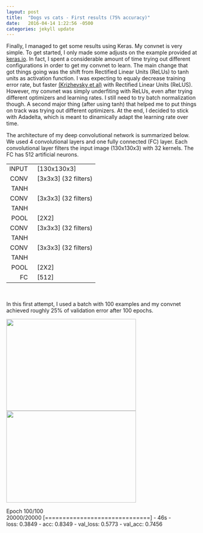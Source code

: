 ```yaml
---
layout: post
title:  "Dogs vs cats - First results (75% accuracy)"
date:   2016-04-14 1:22:56 -0500
categories: jekyll update
---
```

<style>
table, th, td {
    border: 0px solid black;
    border-collapse: collapse;
}
th, td {
    height:5px;
}

</style>


Finally, I managed to get some results using Keras. My convnet is very simple. To get started, I only made some adjusts on the example provided at <a href="http://keras.io/getting-started/sequential-model-guide/" target="_blank">keras.io</a>. In fact, I spent a considerable amount of time trying out different configurations in order to get my convnet to learn. The main change that got things going was the shift from Rectified Linear Units (ReLUs) to tanh units as activation function. I was expecting to equaly decrease training error rate, but faster <a href="http://www.cs.toronto.edu/~fritz/absps/imagenet.pdf" target="_blank">(Krizhevsky et al)</a> with Rectified Linear Units (ReLUS). However, my convnet was simply underfiting with ReLUs, even after trying different optimizers and learning rates. I still need to try batch normalization though. A second major thing (after using tanh) that helped me to put things on track was trying out different optimizers. At the end, I decided to stick with Adadelta, which is meant to dinamically adapt the learning rate over time. 
<br>

The architecture of my deep convolutional network is summarized below. We used 4 convolutional layers and one fully connected (FC) layer. Each convolutional layer filters the input image (130x130x3) with 32 kernels. The FC has 512 artificial neurons.<br>
<table>
    <tr>
        <td align="right">INPUT&nbsp;&nbsp;</td>
        <td align="left">[130x130x3]</td> 
    </tr>
    <tr>
        <td align="right">CONV&nbsp;&nbsp;</td>
        <td align="left">[3x3x3] (32 filters)</td> 
    </tr>
    <tr>
        <td align="right">TANH&nbsp;&nbsp;</td>
        <td align="left"></td> 
    </tr>
    <tr>
        <td align="right">CONV&nbsp;&nbsp;</td>
        <td align="left">[3x3x3] (32 filters)</td> 
    </tr>
    <tr>
        <td align="right">TANH&nbsp;&nbsp;</td>
        <td align="left"></td> 
    </tr>
    <tr>
        <td align="right">POOL&nbsp;&nbsp;</td>
        <td align="left">[2X2]</td> 
    </tr>
    <tr>
        <td align="right">CONV&nbsp;&nbsp;</td>
        <td align="left">[3x3x3] (32 filters)</td> 
    </tr>
    <tr>
        <td align="right">TANH&nbsp;&nbsp;</td>
        <td align="left"></td> 
    </tr>
    <tr>
        <td align="right">CONV&nbsp;&nbsp;</td>
        <td align="left">[3x3x3] (32 filters)</td> 
    </tr>
    <tr>
        <td align="right">TANH&nbsp;&nbsp;</td>
        <td align="left"></td> 
    </tr>
    <tr>
        <td align="right">POOL&nbsp;&nbsp;</td>
        <td align="left">[2X2]</td> 
    </tr>
    <tr>
        <td align="right">FC&nbsp;&nbsp;</td>
        <td align="left">[512]</td> 
    </tr>
</table>
<br>


In this first attempt, I used a batch with 100 examples and my convnet achieved roughly 25% of validation error after 100 epochs. 

<img src="{{ site.baseurl }}/img/loss_adadelta.png" height="242" width="342">
<img src="{{ site.baseurl }}/img/accuracy_adadelta.png" height="242" width="342">

Epoch 100/100<br>
20000/20000 [==============================] - 46s - <br>
loss: 0.3849 - acc: 0.8349 - val_loss: 0.5773 - val_acc: 0.7456


<!-- https://adbrebs.wordpress.com/page/3/ -->